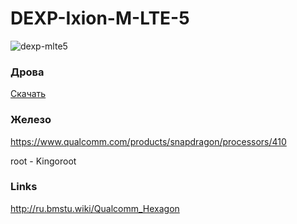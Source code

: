# DEXP-Ixion-M-LTE-5

![dexp-mlte5](https://rawgit.com/7dir/DEXP-Ixion-M-LTE-5/master/dexp-mlte5.jpg)

### Дрова

[Скачать]()

### Железо

https://www.qualcomm.com/products/snapdragon/processors/410

root - Kingoroot


### Links
http://ru.bmstu.wiki/Qualcomm_Hexagon




